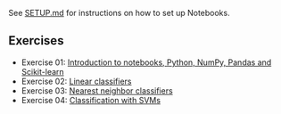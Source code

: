 See [SETUP.md](SETUP.md) for instructions on how to set up Notebooks.

## Exercises

* Exercise 01: [Introduction to notebooks, Python, NumPy, Pandas and Scikit-learn](Exercise-01.ipynb)
* Exercise 02: [Linear classifiers](Exercise-02.ipynb)
* Exercise 03: [Nearest neighbor classifiers](Exercise-03.ipynb)
* Exercise 04: [Classification with SVMs](Exercise-04.ipynb)

